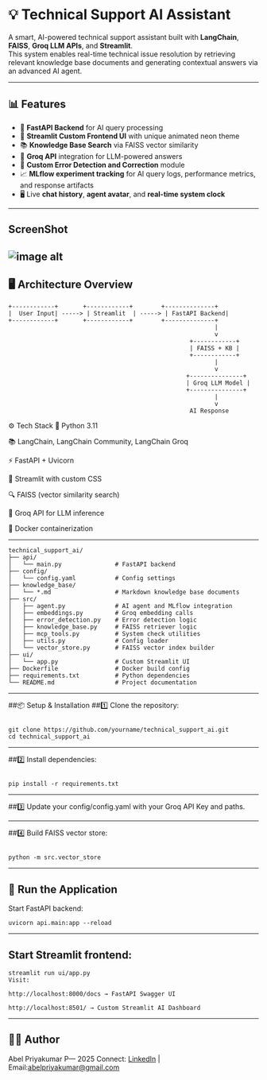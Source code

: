 # 💡 Technical Support AI Assistant

A smart, AI-powered technical support assistant built with **LangChain**, **FAISS**, **Groq LLM APIs**, and **Streamlit**.  
This system enables real-time technical issue resolution by retrieving relevant knowledge base documents and generating contextual answers via an advanced AI agent.

---

## 📊 Features

- 🚀 **FastAPI Backend** for AI query processing  
- 🎨 **Streamlit Custom Frontend UI** with unique animated neon theme  
- 📚 **Knowledge Base Search** via FAISS vector similarity  
- 🧠 **Groq API** integration for LLM-powered answers  
- 📝 **Custom Error Detection and Correction** module  
- 📈 **MLflow experiment tracking** for AI query logs, performance metrics, and response artifacts  
- 🖥️ Live **chat history**, **agent avatar**, and **real-time system clock**

---
## ScreenShot

![image alt]()
---

## 🖥️ Architecture Overview

```plaintext
+------------+       +------------+        +--------------+
|  User Input| -----> | Streamlit  | -----> | FastAPI Backend|
+------------+       +------------+        +--------------+
                                                          |
                                                          v
                                                   +------------+
                                                   | FAISS + KB |
                                                   +------------+
                                                          |
                                                          v
                                                  +---------------+
                                                  | Groq LLM Model |
                                                  +---------------+
                                                          |
                                                          v
                                                   AI Response
```
⚙️ Tech Stack
🐍 Python 3.11

📚 LangChain, LangChain Community, LangChain Groq

⚡ FastAPI + Uvicorn

🎨 Streamlit with custom CSS

🔍 FAISS (vector similarity search)

📄 Groq API for LLM inference

🐳 Docker containerization

---
```
technical_support_ai/
├── api/
│   └── main.py               # FastAPI backend
├── config/
│   └── config.yaml           # Config settings
├── knowledge_base/
│   └── *.md                  # Markdown knowledge base documents
├── src/
│   ├── agent.py              # AI agent and MLflow integration
│   ├── embeddings.py         # Groq embedding calls
│   ├── error_detection.py    # Error detection logic
│   ├── knowledge_base.py     # FAISS retriever logic
│   ├── mcp_tools.py          # System check utilities
│   ├── utils.py              # Config loader
│   └── vector_store.py       # FAISS vector index builder
├── ui/
│   └── app.py                # Custom Streamlit UI
├── Dockerfile                # Docker build config
├── requirements.txt          # Python dependencies
└── README.md                 # Project documentation
```
---
##📦 Setup & Installation
##1️⃣ Clone the repository:

```

git clone https://github.com/yourname/technical_support_ai.git
cd technical_support_ai
```
---
##2️⃣ Install dependencies:
```

pip install -r requirements.txt
```
---
##3️⃣ Update your config/config.yaml with your Groq API Key and paths.

---

##4️⃣ Build FAISS vector store:

```

python -m src.vector_store

```
---
## 🚀 Run the Application
Start FastAPI backend:

```
uvicorn api.main:app --reload
```
---
## Start Streamlit frontend:
```
streamlit run ui/app.py
Visit:

http://localhost:8000/docs → FastAPI Swagger UI

http://localhost:8501/ → Custom Streamlit AI Dashboard
```
---
## 👨‍💻 Author
Abel Priyakumar P— 2025
Connect: [LinkedIn](https://www.linkedin.com/in/abel-priyakumar-p/) | Email:abelpriyakumar@gmail.com
